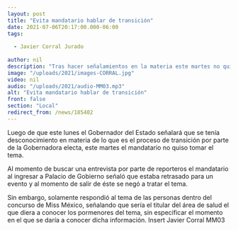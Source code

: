 ```yaml
---
layout: post
title: "Evita mandatario hablar de transición"
date: 2021-07-06T20:17:00.000-06:00
tags:
  
  - Javier Corral Jurado
  
author: nil
description: "Tras hacer señalamientos en la materia este martes no quiere tratar el tema ante los medios."
image: "/uploads/2021/images-CORRAL.jpg"
video: nil
audio: "/uploads/2021/audio-MM03.mp3"
alt: "Evita mandatario hablar de transición"
front: false
section: "Local"
redirect_from: /news/185402
---
```


Luego de que este lunes el Gobernador del Estado señalará que se tenía desconocimiento en materia de lo que es el proceso de transición por parte de la Gobernadora electa, este martes el mandatario no quiso tomar el tema.

Al momento de buscar una entrevista por parte de reporteros el mandatario al ingresar a Palacio de Gobierno señaló que estaba retrasado para un evento y al momento de salir de éste se negó a tratar el tema.

Sin embargo, solamente respondió al tema de las personas dentro del concurso de Miss México, señalando que sería el titular del área de salud el que diera a conocer los pormenores del tema, sin especificar el momento en el que se daría a conocer dicha información.
Insert Javier Corral MM03
